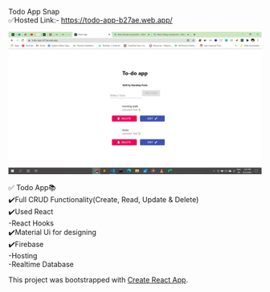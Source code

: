 Todo App Snap <br />
✅Hosted Link:- https://todo-app-b27ae.web.app/


![alt text](./todo_app_snapshot.png)



✅ Todo App📚 <br />
    ✔️Full CRUD Functionality(Create, Read, Update & Delete) <br />
    ✔️Used React <br />
        -React Hooks <br />
    ✔️Material Ui for designing <br />
    ✔️Firebase <br />
        -Hosting <br />
        -Realtime Database <br />
    

This project was bootstrapped with [Create React App](https://github.com/facebook/create-react-app).

